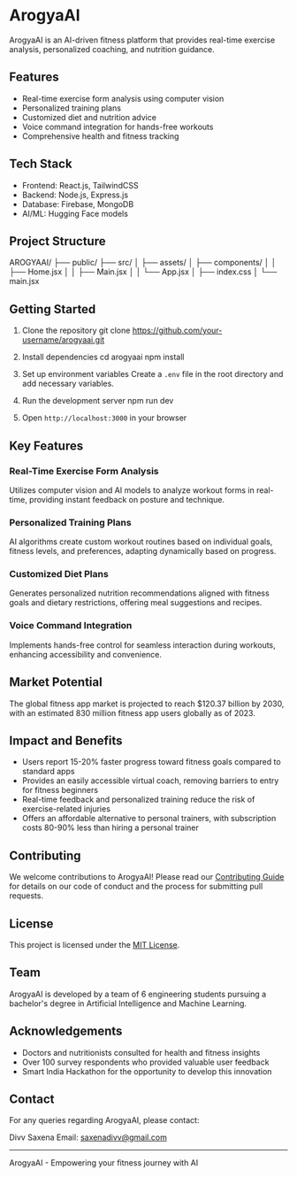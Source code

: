 # ArogyaAI

ArogyaAI is an AI-driven fitness platform that provides real-time exercise analysis, personalized coaching, and nutrition guidance.

## Features

- Real-time exercise form analysis using computer vision
- Personalized training plans
- Customized diet and nutrition advice
- Voice command integration for hands-free workouts
- Comprehensive health and fitness tracking

## Tech Stack

- Frontend: React.js, TailwindCSS
- Backend: Node.js, Express.js
- Database: Firebase, MongoDB
- AI/ML: Hugging Face models

## Project Structure
AROGYAAI/
├── public/
├── src/
│   ├── assets/
│   ├── components/
│   │   ├── Home.jsx
│   │   ├── Main.jsx
│   │   └── App.jsx
│   ├── index.css
│   └── main.jsx

## Getting Started

1. Clone the repository
git clone https://github.com/your-username/arogyaai.git

2. Install dependencies
cd arogyaai
npm install

3. Set up environment variables
Create a `.env` file in the root directory and add necessary variables.

4. Run the development server
npm run dev

5. Open `http://localhost:3000` in your browser

## Key Features

### Real-Time Exercise Form Analysis
Utilizes computer vision and AI models to analyze workout forms in real-time, providing instant feedback on posture and technique.

### Personalized Training Plans
AI algorithms create custom workout routines based on individual goals, fitness levels, and preferences, adapting dynamically based on progress.

### Customized Diet Plans
Generates personalized nutrition recommendations aligned with fitness goals and dietary restrictions, offering meal suggestions and recipes.

### Voice Command Integration
Implements hands-free control for seamless interaction during workouts, enhancing accessibility and convenience.

## Market Potential

The global fitness app market is projected to reach $120.37 billion by 2030, with an estimated 830 million fitness app users globally as of 2023.

## Impact and Benefits

- Users report 15-20% faster progress toward fitness goals compared to standard apps
- Provides an easily accessible virtual coach, removing barriers to entry for fitness beginners
- Real-time feedback and personalized training reduce the risk of exercise-related injuries
- Offers an affordable alternative to personal trainers, with subscription costs 80-90% less than hiring a personal trainer

## Contributing

We welcome contributions to ArogyaAI! Please read our [Contributing Guide](CONTRIBUTING.md) for details on our code of conduct and the process for submitting pull requests.

## License

This project is licensed under the [MIT License](LICENSE).

## Team

ArogyaAI is developed by a team of 6 engineering students pursuing a bachelor's degree in Artificial Intelligence and Machine Learning.

## Acknowledgements

- Doctors and nutritionists consulted for health and fitness insights
- Over 100 survey respondents who provided valuable user feedback
- Smart India Hackathon for the opportunity to develop this innovation

## Contact

For any queries regarding ArogyaAI, please contact:

Divv Saxena
Email: [saxenadivv@gmail.com](mailto:saxenadivv@gmail.com)

---

ArogyaAI - Empowering your fitness journey with AI
